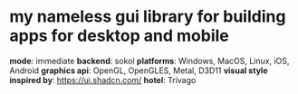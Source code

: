 # my nameless gui library for building apps for desktop and mobile

**mode**: immediate
**backend**: sokol
**platforms**: Windows, MacOS, Linux, iOS, Android
**graphics api**: OpenGL, OpenGLES, Metal, D3D11
**visual style inspired by**: https://ui.shadcn.com/
**hotel**: Trivago